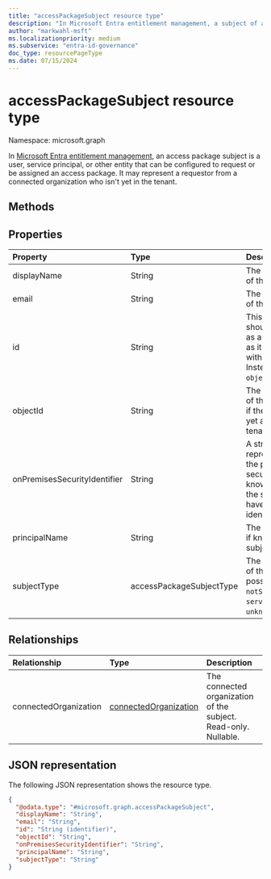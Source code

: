 ```yaml
---
title: "accessPackageSubject resource type"
description: "In Microsoft Entra entitlement management, a subject of an access package assignment."
author: "markwahl-msft"
ms.localizationpriority: medium
ms.subservice: "entra-id-governance"
doc_type: resourcePageType
ms.date: 07/15/2024
---
```


# accessPackageSubject resource type

Namespace: microsoft.graph


In [Microsoft Entra entitlement management](entitlementmanagement-overview.md), an access package subject is a user, service principal, or other entity that can be configured to request or be assigned an access package.  It may represent a requestor from a connected organization who isn't yet in the tenant.


## Methods
<!--
API operations haven't yet been exposed in v1.0
When they are, the autogenerated TOC will automatically pick up the new methods.

| Method       | Return Type | Description |
|:-------------|:------------|:------------|
| [Get](../api/accesspackagesubject-get.md)|[accessPackageSubject](../resources/accesspackagesubject.md) | Get the properties of an **accesspackagesubject** object. |
| [Update](../api/accesspackagesubject-update.md)|None | Update the properties of an **accesspackagesubject** object. |
-->

## Properties
|Property|Type|Description|
|:---|:---|:---|
|displayName|String|The display name of the subject.|
|email|String|The email address of the subject.|
|id|String|This property should not be used as a dependency, as it may change without notice. Instead, use the `objectId` property.|
|objectId|String|The object identifier of the subject. `null` if the subject isn't yet a user in the tenant.|
|onPremisesSecurityIdentifier|String|A string representation of the principal's security identifier, if known, or `null` if the subject doesn't have a security identifier.|
|principalName|String|The principal name, if known, of the subject.|
|subjectType|accessPackageSubjectType|The resource type of the subject. The possible values are: `notSpecified`, `user`, `servicePrincipal`, `unknownFutureValue`.|

## Relationships
|Relationship|Type|Description|
|:---|:---|:---|
|connectedOrganization|[connectedOrganization](connectedorganization.md)|The connected organization of the subject. Read-only. Nullable.|

## JSON representation
The following JSON representation shows the resource type.
<!-- {
  "blockType": "resource",
  "keyProperty": "id",
  "@odata.type": "microsoft.graph.accessPackageSubject",
  "openType": false
}
-->
``` json
{
  "@odata.type": "#microsoft.graph.accessPackageSubject",
  "displayName": "String",
  "email": "String",
  "id": "String (identifier)",
  "objectId": "String",
  "onPremisesSecurityIdentifier": "String",
  "principalName": "String",
  "subjectType": "String"
}
```
